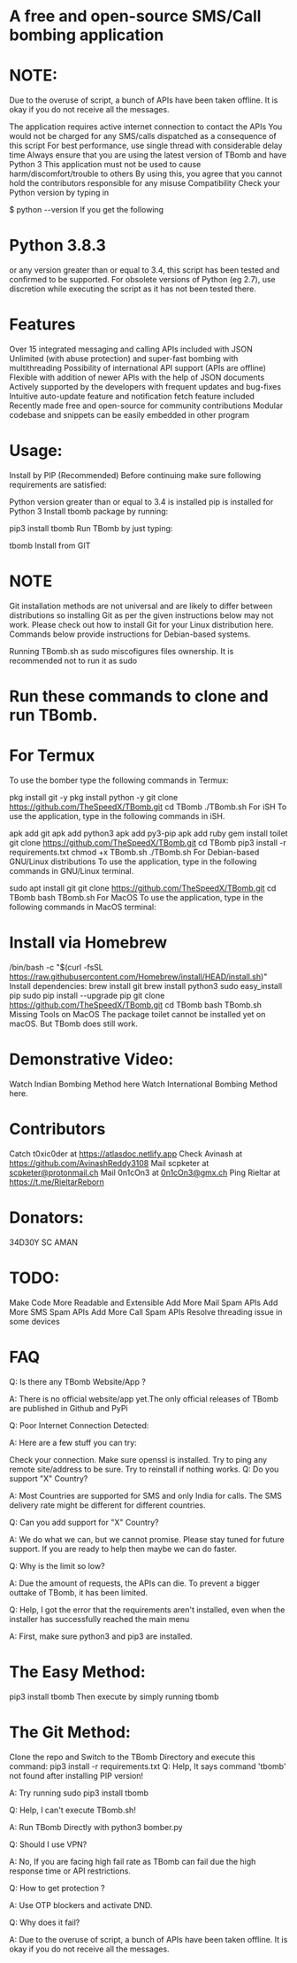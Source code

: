 # A free and open-source SMS/Call bombing application

# NOTE:
Due to the overuse of script, a bunch of APIs have been taken offline. It is okay if you do not receive all the messages.

The application requires active internet connection to contact the APIs
You would not be charged for any SMS/calls dispatched as a consequence of this script
For best performance, use single thread with considerable delay time
Always ensure that you are using the latest version of TBomb and have Python 3
This application must not be used to cause harm/discomfort/trouble to others
By using this, you agree that you cannot hold the contributors responsible for any misuse
Compatibility
Check your Python version by typing in

$ python --version
If you get the following

# Python 3.8.3
or any version greater than or equal to 3.4, this script has been tested and confirmed to be supported. For obsolete versions of Python (eg 2.7), use discretion while executing the script as it has not been tested there.

# Features
Over 15 integrated messaging and calling APIs included with JSON
Unlimited (with abuse protection) and super-fast bombing with multithreading
Possibility of international API support (APIs are offline)
Flexible with addition of newer APIs with the help of JSON documents
Actively supported by the developers with frequent updates and bug-fixes
Intuitive auto-update feature and notification fetch feature included
Recently made free and open-source for community contributions
Modular codebase and snippets can be easily embedded in other program
# Usage:
Install by PIP (Recommended)
Before continuing make sure following requirements are satisfied:

Python version greater than or equal to 3.4 is installed
pip is installed for Python 3
Install tbomb package by running:

pip3 install tbomb
Run TBomb by just typing:

tbomb
Install from GIT
# NOTE
Git installation methods are not universal and are likely to differ between distributions so installing Git as per the given instructions below may not work. Please check out how to install Git for your Linux distribution here. Commands below provide instructions for Debian-based systems.

Running TBomb.sh as sudo miscofigures files ownership. It is recommended not to run it as sudo

# Run these commands to clone and run TBomb.

# For Termux
To use the bomber type the following commands in Termux:

pkg install git -y 
pkg install python -y 
git clone https://github.com/TheSpeedX/TBomb.git
cd TBomb
./TBomb.sh
For iSH
To use the application, type in the following commands in iSH.

apk add git
apk add python3
apk add py3-pip
apk add ruby
gem install toilet
git clone https://github.com/TheSpeedX/TBomb.git
cd TBomb
pip3 install -r requirements.txt
chmod +x TBomb.sh
./TBomb.sh
For Debian-based GNU/Linux distributions
To use the application, type in the following commands in GNU/Linux terminal.

sudo apt install git
git clone https://github.com/TheSpeedX/TBomb.git
cd TBomb
bash TBomb.sh
For MacOS
To use the application, type in the following commands in MacOS terminal:

# Install via Homebrew
/bin/bash -c "$(curl -fsSL https://raw.githubusercontent.com/Homebrew/install/HEAD/install.sh)"
Install dependencies:
brew install git
brew install python3
sudo easy_install pip
sudo pip install --upgrade pip
git clone https://github.com/TheSpeedX/TBomb.git
cd TBomb
bash TBomb.sh
Missing Tools on MacOS
The package toilet cannot be installed yet on macOS. But TBomb does still work.

# Demonstrative Video:
Watch Indian Bombing Method here
Watch International Bombing Method here.
# Contributors
Catch t0xic0der at https://atlasdoc.netlify.app
Check Avinash at https://github.com/AvinashReddy3108
Mail scpketer at scpketer@protonmail.ch
Mail 0n1cOn3 at 0n1cOn3@gmx.ch
Ping Rieltar at https://t.me/RieltarReborn
# Donators:
34D30Y
SC AMAN
# TODO:
 Make Code More Readable and Extensible
 Add More Mail Spam APIs
 Add More SMS Spam APIs
 Add More Call Spam APIs
 Resolve threading issue in some devices
# FAQ
Q: Is there any TBomb Website/App ?

A: There is no official website/app yet.The only official releases of TBomb are published in Github and PyPi

Q: Poor Internet Connection Detected:

A: Here are a few stuff you can try:

Check your connection.
Make sure openssl is installed.
Try to ping any remote site/address to be sure.
Try to reinstall if nothing works.
Q: Do you support "X" Country?

A: Most Countries are supported for SMS and only India for calls. The SMS delivery rate might be different for different countries.

Q: Can you add support for "X" Country?

A: We do what we can, but we cannot promise. Please stay tuned for future support. If you are ready to help then maybe we can do faster.

Q: Why is the limit so low?

A: Due the amount of requests, the APIs can die. To prevent a bigger outtake of TBomb, it has been limited.

Q: Help, I got the error that the requirements aren't installed, even when the installer has successfully reached the main menu

A: First, make sure python3 and pip3 are installed.

# The Easy Method:
pip3 install tbomb
Then execute by simply running tbomb
# The Git Method:
Clone the repo and Switch to the TBomb Directory and execute this command:
pip3 install -r requirements.txt
Q: Help, It says command 'tbomb' not found after installing PIP version!

A: Try running sudo pip3 install tbomb

Q: Help, I can't execute TBomb.sh!

A: Run TBomb Directly with python3 bomber.py

Q: Should I use VPN?

A: No, If you are facing high fail rate as TBomb can fail due the high response time or API restrictions.

Q: How to get protection ?

A: Use OTP blockers and activate DND.

Q: Why does it fail?

A: Due to the overuse of script, a bunch of APIs have been taken offline. It is okay if you do not receive all the messages.

